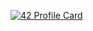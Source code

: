 [![42 Profile Card](https://1337-readme.vercel.app/api/profile?cursus=42cursus&dark=true&login=ayassir)](https://github.com/mohouyizme/1337-readme)
